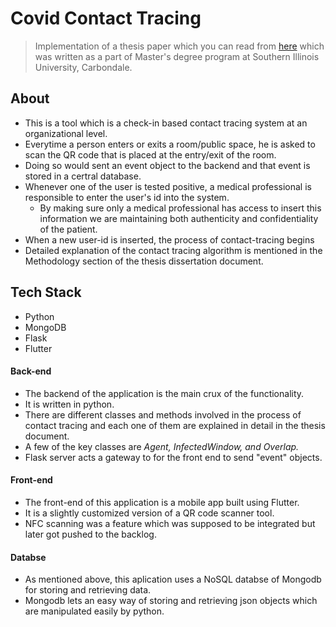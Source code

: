 # Covid Contact Tracing
> Implementation of a thesis paper which you can read from [here](https://github.com/nss10/covid-contact-tracing/blob/master/Docs/Thesis_document.pdf) which was written as a part of Master's degree program at Southern Illinois University, Carbondale. 

## About
* This is a tool which is a check-in based contact tracing system at an organizational level.
* Everytime a person enters or exits a room/public space, he is asked to scan the QR code that is placed at the entry/exit of the room. 
* Doing so would sent an event object to the backend and that event is stored in a certral database. 
* Whenever one of the user is tested positive, a medical professional is responsible to enter the user's id into the system. 
  * By making sure only a medical professional has access to insert this information we are maintaining both authenticity and confidentiality of the patient. 
* When a new user-id is inserted, the process of contact-tracing begins
* Detailed explanation of the contact tracing algorithm is mentioned in the Methodology section of the thesis dissertation document.


## Tech Stack
* Python
* MongoDB
* Flask
* Flutter

#### Back-end
* The backend of the application is the main crux of the functionality. 
* It is written in python. 
* There are different classes and methods involved in the process of contact tracing and each one of them are explained in detail in the thesis document. 
* A few of the key classes are _Agent, InfectedWindow, and Overlap._
* Flask server acts a gateway to for the front end to send "event" objects.


#### Front-end
* The front-end of this application is a mobile app built using Flutter. 
* It is a slightly customized version of a QR code scanner tool. 
* NFC scanning was a feature which was supposed to be integrated but later got pushed to the backlog. 


#### Databse
* As mentioned above, this aplication uses a NoSQL databse of Mongodb for storing and retrieving data. 
* Mongodb lets an easy way of storing and retrieving json objects which are manipulated easily by python. 
